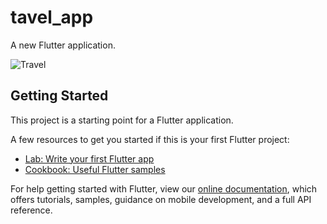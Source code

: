 # tavel_app

A new Flutter application.

![Travel](https://user-images.githubusercontent.com/65131757/147476493-97c12200-ca99-48e7-ae2a-ecc4652795b5.gif)

## Getting Started

This project is a starting point for a Flutter application.

A few resources to get you started if this is your first Flutter project:

- [Lab: Write your first Flutter app](https://flutter.dev/docs/get-started/codelab)
- [Cookbook: Useful Flutter samples](https://flutter.dev/docs/cookbook)

For help getting started with Flutter, view our
[online documentation](https://flutter.dev/docs), which offers tutorials,
samples, guidance on mobile development, and a full API reference.
